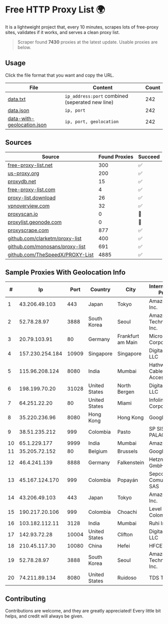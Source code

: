 
# Free HTTP Proxy List 🌍

It is a lightweight project that, every 10 minutes, scrapes lots of free-proxy sites, validates if it works, and serves a clean proxy list.


> Scraper found **7430** proxies at the latest update. Usable proxies are below.

## Usage

Click the file format that you want and copy the URL.


|File|Content|Count|
|----|-------|-----|
|[data.txt](https://raw.githubusercontent.com/themiralay/Proxy-List-World/master/data.txt)|`ip_address:port` combined (seperated new line)|242|
|[data.json](https://raw.githubusercontent.com/themiralay/Proxy-List-World/master/data.json)|`ip, port`|242|
|[data-with-geolocation.json](https://raw.githubusercontent.com/themiralay/Proxy-List-World/master/data-with-geolocation.json)|`ip, port, geolocation`|242|

## Sources

|Source|Found Proxies|Succeed|
|------|-------------|-------|
|[free-proxy-list.net](https://free-proxy-list.net)|300|✅|
|[us-proxy.org](https://www.us-proxy.org)|200|✅|
|[proxydb.net](http://proxydb.net)|15|✅|
|[free-proxy-list.com](https://free-proxy-list.com/?page=&port=&type%5B%5D=http&type%5B%5D=https&up_time=0&search=Search)|4|✅|
|[proxy-list.download](https://www.proxy-list.download/HTTP)|26|✅|
|[vpnoverview.com](https://vpnoverview.com/privacy/anonymous-browsing/free-proxy-servers)|32|✅|
|[proxyscan.io](https://www.proxyscan.io)|0|🚫|
|[proxylist.geonode.com](https://proxylist.geonode.com/api/proxy-list?limit=300&page=1&sort_by=lastChecked&sort_type=desc&protocols=http,https)|0|🚫|
|[proxyscrape.com](https://api.proxyscrape.com/v2/?request=displayproxies&protocol=http&timeout=10000&country=all&ssl=all&anonymity=all)|877|✅|
|[github.com/clarketm/proxy-list](https://raw.githubusercontent.com/clarketm/proxy-list/master/proxy-list-raw.txt)|400|✅|
|[github.com/monosans/proxy-list](https://raw.githubusercontent.com/monosans/proxy-list/main/proxies/http.txt)|691|✅|
|[github.com/TheSpeedX/PROXY-List](https://raw.githubusercontent.com/TheSpeedX/PROXY-List/master/http.txt)|4885|✅|


## Sample Proxies With Geolocation Info

|#|Ip|Port|Country|City|Internet Service Provider|
|-|--|----|-------|----|-------------------------|
|1|43.206.49.103|443|Japan|Tokyo|Amazon.com, Inc.|
|2|52.78.28.97|3888|South Korea|Seoul|Amazon Technologies Inc.|
|3|20.79.103.91|80|Germany|Frankfurt am Main|Microsoft Corporation|
|4|157.230.254.184|10909|Singapore|Singapore|DigitalOcean, LLC|
|5|115.96.208.124|8080|India|Mumbai|Hathway IP over Cable Internet Access|
|6|198.199.70.20|31028|United States|North Bergen|DigitalOcean, LLC|
|7|64.251.22.20|80|United States|Miami|Infolink Global Corporation|
|8|35.220.236.96|8080|Hong Kong|Hong Kong|Google LLC|
|9|38.51.235.212|999|Colombia|Pasto|SP SISTEMAS PALACIOS LTDA|
|10|65.1.229.177|9999|India|Mumbai|Amazon.com|
|11|35.205.72.152|80|Belgium|Brussels|Google LLC|
|12|46.4.241.139|8888|Germany|Falkenstein|Hetzner Online GmbH|
|13|45.167.124.170|999|Colombia|Popayán|Sepcom Comunicaciones SAS|
|14|43.206.49.103|443|Japan|Tokyo|Amazon.com, Inc.|
|15|190.217.20.106|999|Colombia|Choachi|Level 3 Colombia S.A|
|16|103.182.112.11|3128|India|Mumbai|Ruhi Infotech|
|17|142.93.72.28|10004|United States|Clifton|DigitalOcean, LLC|
|18|210.45.117.30|10080|China|Hefei|HFCET|
|19|52.78.28.97|3888|South Korea|Seoul|Amazon Technologies Inc.|
|20|74.211.89.134|8080|United States|Ruidoso|TDS TELECOM|



## Contributing

Contributions are welcome, and they are greatly appreciated! Every
little bit helps, and credit will always be given.

